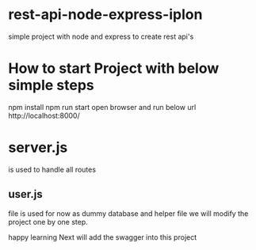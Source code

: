 # rest-api-node-express-iplon
simple project with node and express to create rest api's 

# How to start Project with below simple steps 
 npm install 
 npm run start 
 open browser and run below url
 http://localhost:8000/

# server.js 
is used to handle all routes 

## user.js 
file is used for now as dummy database and helper file 
we will modify the project one by one step.

happy learning 
Next will add the swagger into this project
